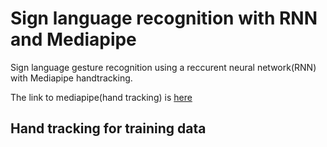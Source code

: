 # Sign language recognition with RNN and Mediapipe
Sign language gesture recognition using a reccurent neural network(RNN) with Mediapipe handtracking.

The link to mediapipe(hand tracking) is [here](https://github.com/google/mediapipe)

## Hand tracking for training data
